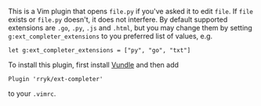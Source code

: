 This is a Vim plugin that opens `file.py` if you've asked it to edit `file`. If
`file` exists or `file.py` doesn't, it does not interfere. By default supported
extensions are `.go`, `.py`, `.js` and `.html`, but you may change them by
setting `g:ext_completer_extensions` to you preferred list of values, e.g.

    let g:ext_completer_extensions = ["py", "go", "txt"]

To install this plugin, first install
[Vundle](https://github.com/VundleVim/Vundle.vim) and then add

    Plugin 'rryk/ext-completer'

to your `.vimrc`.
